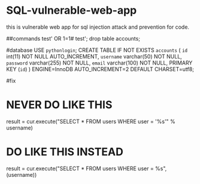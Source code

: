 # SQL-vulnerable-web-app
this is vulnerable web app for sql injection attack and prevention for code.


##commands
test' OR 1=1#
test'; drop table accounts;

#database
USE `pythonlogin`;
CREATE TABLE IF NOT EXISTS `accounts` (
	`id` int(11) NOT NULL AUTO_INCREMENT,
  	`username` varchar(50) NOT NULL,
  	`password` varchar(255) NOT NULL,
  	`email` varchar(100) NOT NULL,
    PRIMARY KEY (`id`)
) ENGINE=InnoDB AUTO_INCREMENT=2 DEFAULT CHARSET=utf8; 

#fix
 # NEVER DO LIKE THIS
   result = cur.execute("SELECT * FROM users WHERE user = '%s'" % username)
 # DO LIKE THIS INSTEAD
   result = cur.execute("SELECT * FROM users WHERE user = %s", (username))
